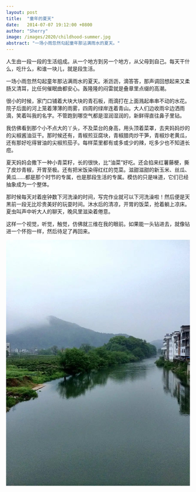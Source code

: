 ```yaml
---
layout: post
title:  "童年的夏天"
date:   2014-07-07 19:12:00 +0800
author: "Sherry"
image: /images/2020/childhood-summer.jpg
abstract: "一场小雨忽然勾起童年那沾满雨水的夏天。"
---
```


人生由一段一段的生活组成。从一个地方到另一个地方，从父母到自己。每天干什么，吃什么，和谁一块儿，就是段生活。

一场小雨忽然勾起童年那沾满雨水的夏天。淅沥沥，滴答答，那声调回想起来又柔肠又清耳，比任何催眠曲都安心。轰隆隆的闷雷就是叠章里点缀的高潮。

很小的时候，家门口铺着大块大块的青石板，雨滴打在上面溅起串串不动的水花。院子后面的河上笼着薄薄的雨雾，四周的绿岸连着青山。大人们边收雨伞边洒雨滴，笑着叫我的名字。不管跑到哪空气都是湿润湿润的，新鲜得直往鼻子里钻。

我仿佛看到那个小不点大的丫头，不及菜台的身高，用头顶着菜罩，去夹妈妈炒的的尖椒酱油豆干。那时候还有，青椒煎豆腐块，青椒腊肉炒干笋，青椒炒老黄瓜，还有那好吃得冒油的尖椒煎茄子。每样菜里都有或多或少的辣，吃多少也不知道长痘。

夏天妈妈会撒下一种小青菜籽，长的很快，比“油菜”好吃。还会掐来红薯藤梗，撕了皮炒青椒，开胃至极。还有把米饭染得红红的苋菜。滋甜滋甜的新玉米、丝瓜、黄瓜……都是那个时节的专属，也是那段生活的专属。模仿的只是味道，它们已经抽象成为一个整体。

那时候每天对着座钟数下河洗澡的时间，写完作业就可以下河洗澡啦！然后便是天黑前一段无比珍贵美好的玩耍时间。沐水后的清凉，开胃的饭菜，抢着躺上凉床。夏虫叫声中听大人的聊天，晚风里滋染着倦意。

这样一个视觉，听觉，触觉，仿佛就三维在我的眼前。如果能一头钻进去，就像钻进一个怀抱一样，然后待足了再回来。

![cover](/images/2020/childhood-summer.jpg)